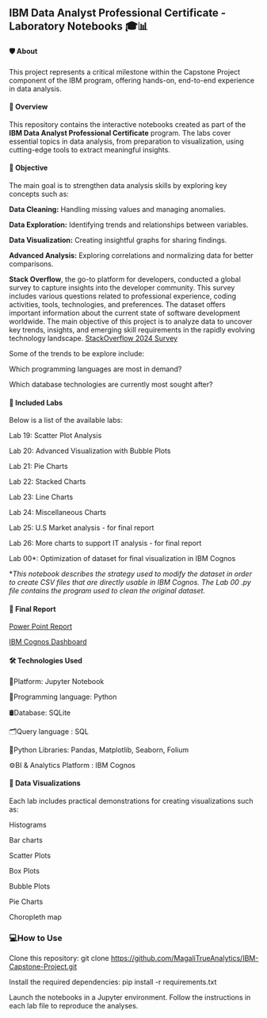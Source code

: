 <h2>IBM Data Analyst Professional Certificate - Laboratory Notebooks 🎓📊</h2>

<h4>🛡️ About</h4>

This project represents a critical milestone within the Capstone Project component of the IBM program, offering hands-on, end-to-end experience in data analysis.

<h4>🌟 Overview</h4>

This repository contains the interactive notebooks created as part of the **IBM Data Analyst Professional Certificate** program. The labs cover essential topics in data analysis, from preparation to visualization, using cutting-edge tools to extract meaningful insights.

<h4>🎯 Objective</h4>

The main goal is to strengthen data analysis skills by exploring key concepts such as:

**Data Cleaning:** Handling missing values and managing anomalies.

**Data Exploration:** Identifying trends and relationships between variables.

**Data Visualization:** Creating insightful graphs for sharing findings.

**Advanced Analysis:** Exploring correlations and normalizing data for better comparisons.

**Stack Overflow**, the go-to platform for developers, conducted a global survey to capture insights into the developer community. This survey includes various questions related to professional experience, coding activities, tools, technologies, and preferences. The dataset offers important information about the current state of software development worldwide.
The main objective of this project is to analyze data to uncover key trends, insights, and emerging skill requirements in the rapidly evolving technology landscape.
[StackOverflow 2024 Survey](https://stackoverflow.blog/2024/08/06/2024-developer-survey/)

Some of the trends to be explore include:

  Which programming languages are most in demand?
  
  Which database technologies are currently most sought after?
  
 
<h4>🚀 Included Labs</h4>

Below is a list of the available labs:

Lab 19: Scatter Plot Analysis

Lab 20: Advanced Visualization with Bubble Plots

Lab 21: Pie Charts

Lab 22: Stacked Charts

Lab 23: Line Charts

Lab 24: Miscellaneous Charts

Lab 25: U.S Market analysis - for final report

Lab 26: More charts to support IT analysis - for final report

Lab 00*: Optimization of dataset for final visualization in IBM Cognos

**This notebook describes the strategy used to modify the dataset in order to create CSV files that are directly usable in IBM Cognos. The Lab 00 .py file contains the program used to clean the original dataset.*

<h4>📒 Final Report</h4>

[Power Point Report](https://github.com/MagaliTrueAnalytics/IBM-Capstone-Project/blob/main/DataAnalystPresentation.pdf)

[IBM Cognos Dashboard](https://github.com/MagaliTrueAnalytics/IBM-Capstone-Project/blob/main/Dashboard_IBMCognos.pdf)

<h4>🛠️ Technologies Used</h4>

📓Platform: Jupyter Notebook

🐍Programming language: Python

🛢️Database: SQLite

🗂️Query language : SQL

🐼Python Libraries: Pandas, Matplotlib, Seaborn, Folium

⚙️BI & Analytics Platform : IBM Cognos

 
<h4>🎨 Data Visualizations</h4>

Each lab includes practical demonstrations for creating visualizations such as:

Histograms

Bar charts

Scatter Plots

Box Plots

Bubble Plots

Pie Charts

Choropleth map


<h3>💻How to Use</h3>

Clone this repository: git clone https://github.com/MagaliTrueAnalytics/IBM-Capstone-Project.git

Install the required dependencies: pip install -r requirements.txt

Launch the notebooks in a Jupyter environment.
Follow the instructions in each lab file to reproduce the analyses.
